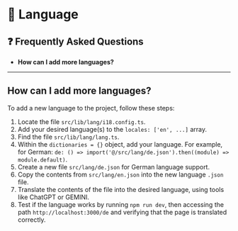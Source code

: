 # 📢 Language

## ❓ Frequently Asked Questions

- **How can I add more languages?**

---

## How can I add more languages?

To add a new language to the project, follow these steps:

1. Locate the file `src/lib/lang/i18.config.ts`.
2. Add your desired language(s) to the `locales: ['en', ...]` array.
3. Find the file `src/lib/lang/lang.ts`.
4. Within the `dictionaries = {}` object, add your language. For example, for German: `de: () => import('@/src/lang/de.json').then((module) => module.default)`.
5. Create a new file `src/lang/de.json` for German language support.
6. Copy the contents from `src/lang/en.json` into the new language `.json` file.
7. Translate the contents of the file into the desired language, using tools like ChatGPT or GEMINI.
8. Test if the language works by running `npm run dev`, then accessing the path `http://localhost:3000/de` and verifying that the page is translated correctly.
